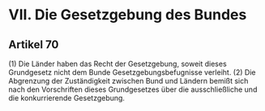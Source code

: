 # VII. Die Gesetzgebung des Bundes

## Artikel 70

(1) Die Länder haben das Recht der Gesetzgebung, soweit dieses Grundgesetz nicht dem Bunde Gesetzgebungsbefugnisse verleiht.
(2) Die Abgrenzung der Zuständigkeit zwischen Bund und Ländern bemißt sich nach den Vorschriften dieses Grundgesetzes über die ausschließliche und die konkurrierende Gesetzgebung.

